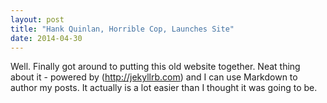 ```yaml
---
layout: post
title: "Hank Quinlan, Horrible Cop, Launches Site"
date: 2014-04-30
---
```


Well. Finally got around to putting this old website together. Neat thing about it - powered by (http://jekyllrb.com) and I can use Markdown to author my posts. It actually is a lot easier than I thought it was going to be.